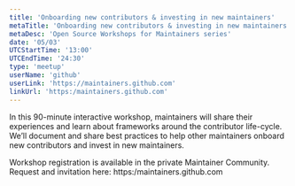 ```yaml
---
title: 'Onboarding new contributors & investing in new maintainers'
metaTitle: 'Onboarding new contributors & investing in new maintainers'
metaDesc: 'Open Source Workshops for Maintainers series'
date: '05/03'
UTCStartTime: '13:00'
UTCEndTime: '24:30'
type: 'meetup'
userName: 'github'
userLink: 'https://maintainers.github.com'
linkUrl: 'https:/maintainers.github.com'
---
```


In this 90-minute interactive workshop, maintainers will share their experiences and learn about frameworks around the contributor life-cycle. We’ll document and share best practices to help other maintainers onboard new contributors and invest in new maintainers.

Workshop registration is available in the private Maintainer Community. Request and invitation here: https:/maintainers.github.com